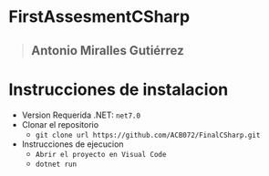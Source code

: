# FirstAssesmentCSharp
>
> ## Antonio Miralles Gutiérrez
>
# Instrucciones de instalacion
- Version Requerida .NET: `net7.0`
- Clonar el repositorio
  - `git clone url https://github.com/ACB072/FinalCSharp.git`
- Instrucciones de ejecucion
  - `Abrir el proyecto en Visual Code`
  - `dotnet run`